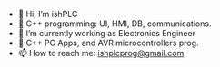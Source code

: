 - 👋 Hi, I’m ishPLC
- 👀 C++ programming: UI, HMI, DB, communications. 
- 🌱 I’m currently working as Electronics Engineer
- 💞️ C++ PC Apps, and AVR microcontrollers prog.
- 📫 How to reach me: ishplcprog@gmail.com

<!---
ishPLC/ishPLC is a ✨ special ✨ repository because its `README.md` (this file) appears on your GitHub profile.
You can click the Preview link to take a look at your changes.
--->
